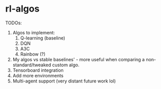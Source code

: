 # rl-algos

TODOs:
1. Algos to implement:
    1. Q-learning (baseline)
    2. DQN
    3. A3C
    4. Rainbow (?)  
2. My algos vs stable baselines' - more useful when comparing a non-standard/tweaked custom algo.
3. Tensorboard integration
4. Add more environments
5. Multi-agent support (very distant future work lol)